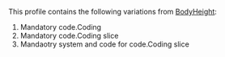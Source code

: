 This profile contains the following variations from [BodyHeight](http://hl7.org/fhir/STU3/BodyHeight):

1. Mandatory code.Coding
1. Mandatory code.Coding slice 
1. Mandaotry system and code for code.Coding slice